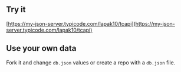 ## Try it

[https://my-json-server.typicode.com/lapak10/tcapi](https://my-json-server.typicode.com/lapak10/tcapi)

## Use your own data

Fork it and change `db.json` values or create a repo with a `db.json` file.
